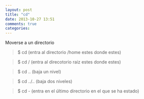 ```yaml
---
layout: post
title: "cd"
date: 2013-10-27 13:51
comments: true
categories: 
---
```

Moverse a un directorio 

>$ cd     (entra al directorio /home estes donde estes)

>$ cd /   (entra al direcotorio raiz estes donde estes) 

>$ cd ..  (baja un nivel)

>$ cd ../.. (baja dos niveles)

>$ cd -   (entra en el último directorio en el que se ha estado)

